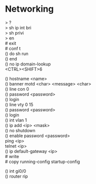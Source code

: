 # Networking

\> ?  
\> sh ip int bri  
\> sh privi  
\> en  
\# exit  
\# conf t  
() do sh run  
() end  
() no ip domain-lookup  
\<CTRL\>\<SHIFT\>6  

() hostname \<name\>  
() banner motd \<char\> \<message\> \<char\>  
() line con 0  
() password \<password\>  
() login  
() line vty 0 15  
() password \<password\>  
() login  
() int vlan 1  
() ip add \<ip\> \<mask\>  
() no shutdown  
() enable password \<password\>  
ping \<ip\>  
telnet \<ip\>  
() ip default-gateway \<ip\>  
\# write  
\# copy running-config startup-config  

() int gi0/0  
() router rip  
  
